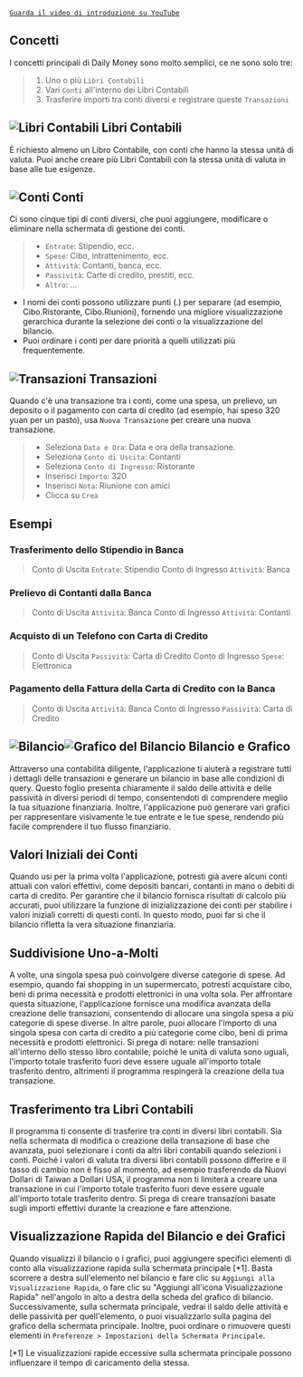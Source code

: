 [`Guarda il video di introduzione su YouTube`](https://youtu.be/uN3GkA_Afuw)

## Concetti

I concetti principali di Daily Money sono molto semplici, ce ne sono solo tre:

> 1. Uno o più `Libri Contabili`
> 2. Vari `Conti` all'interno dei Libri Contabili
> 3. Trasferire importi tra conti diversi e registrare queste `Transazioni`

## ![Libri Contabili](icon:///notebook-multiple) Libri Contabili

È richiesto almeno un Libro Contabile, con conti che hanno la stessa unità di valuta. Puoi anche creare più Libri Contabili con la stessa unità di valuta in base alle tue esigenze.

## ![Conti](icon:///bookmark-multiple) Conti

Ci sono cinque tipi di conti diversi, che puoi aggiungere, modificare o eliminare nella schermata di gestione dei conti.

> - `Entrate`: Stipendio, ecc.
> - `Spese`: Cibo, intrattenimento, ecc.
> - `Attività`: Contanti, banca, ecc.
> - `Passività`: Carte di credito, prestiti, ecc.
> - `Altro`: ...

* I nomi dei conti possono utilizzare punti (.) per separare (ad esempio, Cibo.Ristorante, Cibo.Riunioni), fornendo una migliore visualizzazione gerarchica durante la selezione dei conti o la visualizzazione del bilancio.
* Puoi ordinare i conti per dare priorità a quelli utilizzati più frequentemente.

## ![Transazioni](icon:///receipt) Transazioni

Quando c'è una transazione tra i conti, come una spesa, un prelievo, un deposito o il pagamento con carta di credito (ad esempio, hai speso 320 yuan per un pasto), usa `Nuova Transazione` per creare una nuova transazione.
> - Seleziona `Data e Ora`: Data e ora della transazione.
> - Seleziona `Conto di Uscita`: Contanti
> - Seleziona `Conto di Ingresso`: Ristorante
> - Inserisci `Importo`: 320
> - Inserisci `Nota`: Riunione con amici
> - Clicca su `Crea`

## Esempi

### Trasferimento dello Stipendio in Banca

> Conto di Uscita `Entrate`: Stipendio
> Conto di Ingresso `Attività`: Banca

### Prelievo di Contanti dalla Banca

> Conto di Uscita `Attività`: Banca
> Conto di Ingresso `Attività`: Contanti

### Acquisto di un Telefono con Carta di Credito

> Conto di Uscita `Passività`: Carta di Credito
> Conto di Ingresso `Spese`: Elettronica

### Pagamento della Fattura della Carta di Credito con la Banca

> Conto di Uscita `Attività`: Banca
> Conto di Ingresso `Passività`: Carta di Credito

## ![Bilancio](icon:///scale-balance)![Grafico del Bilancio](icon:///chart-pie) Bilancio e Grafico

Attraverso una contabilità diligente, l'applicazione ti aiuterà a registrare tutti i dettagli delle transazioni e generare un bilancio in base alle condizioni di query. Questo foglio presenta chiaramente il saldo delle attività e delle passività in diversi periodi di tempo, consentendoti di comprendere meglio la tua situazione finanziaria. Inoltre, l'applicazione può generare vari grafici per rappresentare visivamente le tue entrate e le tue spese, rendendo più facile comprendere il tuo flusso finanziario.

## Valori Iniziali dei Conti

Quando usi per la prima volta l'applicazione, potresti già avere alcuni conti attuali con valori effettivi, come depositi bancari, contanti in mano o debiti di carta di credito. Per garantire che il bilancio fornisca risultati di calcolo più accurati, puoi utilizzare la funzione di inizializzazione dei conti per stabilire i valori iniziali corretti di questi conti. In questo modo, puoi far sì che il bilancio rifletta la vera situazione finanziaria.

## Suddivisione Uno-a-Molti

A volte, una singola spesa può coinvolgere diverse categorie di spese. Ad esempio, quando fai shopping in un supermercato, potresti acquistare cibo, beni di prima necessità e prodotti elettronici in una volta sola. Per affrontare questa situazione, l'applicazione fornisce una modifica avanzata della creazione delle transazioni, consentendo di allocare una singola spesa a più categorie di spese diverse. In altre parole, puoi allocare l'importo di una singola spesa con carta di credito a più categorie come cibo, beni di prima necessità e prodotti elettronici. Si prega di notare: nelle transazioni all'interno dello stesso libro contabile, poiché le unità di valuta sono uguali, l'importo totale trasferito fuori deve essere uguale all'importo totale trasferito dentro, altrimenti il programma respingerà la creazione della tua transazione.

## Trasferimento tra Libri Contabili

Il programma ti consente di trasferire tra conti in diversi libri contabili. Sia nella schermata di modifica o creazione della transazione di base che avanzata, puoi selezionare i conti da altri libri contabili quando selezioni i conti. Poiché i valori di valuta tra diversi libri contabili possono differire e il tasso di cambio non è fisso al momento, ad esempio trasferendo da Nuovi Dollari di Taiwan a Dollari USA, il programma non ti limiterà a creare una transazione in cui l'importo totale trasferito fuori deve essere uguale all'importo totale trasferito dentro. Si prega di creare transazioni basate sugli importi effettivi durante la creazione e fare attenzione.

## Visualizzazione Rapida del Bilancio e dei Grafici

Quando visualizzi il bilancio o i grafici, puoi aggiungere specifici elementi di conto alla visualizzazione rapida sulla schermata principale [*1]. Basta scorrere a destra sull'elemento nel bilancio e fare clic su `Aggiungi alla Visualizzazione Rapida`, o fare clic su "Aggiungi all'icona Visualizzazione Rapida" nell'angolo in alto a destra della scheda del grafico di bilancio. Successivamente, sulla schermata principale, vedrai il saldo delle attività e delle passività per quell'elemento, o puoi visualizzarlo sulla pagina del grafico della schermata principale. Inoltre, puoi ordinare o rimuovere questi elementi in `Preferenze > Impostazioni della Schermata Principale`.

[*1] Le visualizzazioni rapide eccessive sulla schermata principale possono influenzare il tempo di caricamento della stessa.

